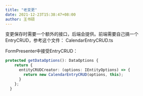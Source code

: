 ```yaml
---
title: "老变更"
date: 2021-12-23T15:38:47+08:00
author: 王书硕
---
```


变更保存时需要一个额外的接口，后端会提供。前端需要自己搞一个EntryCRUD，参考这个文件：
CalendarEntryCRUD.ts

FormPresenter中接受EntryCRUD：
```ts
protected getDataOptions(): DataOptions {
    return {
      entityCRUDCreator: (options: IEntityOptions) => {
        return new CalendarEntryCRUD(options, this);
      }
    };
  }
```